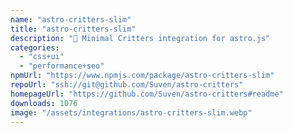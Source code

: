 ```yaml
---
name: "astro-critters-slim"
title: "astro-critters-slim"
description: "🦔 Minimal Critters integration for astro.js"
categories:
  - "css+ui"
  - "performance+seo"
npmUrl: "https://www.npmjs.com/package/astro-critters-slim"
repoUrl: "ssh://git@github.com/Suven/astro-critters"
homepageUrl: "https://github.com/Suven/astro-critters#readme"
downloads: 1076
image: "/assets/integrations/astro-critters-slim.webp"
---
```

